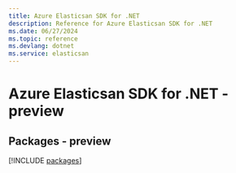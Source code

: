 ```yaml
---
title: Azure Elasticsan SDK for .NET
description: Reference for Azure Elasticsan SDK for .NET
ms.date: 06/27/2024
ms.topic: reference
ms.devlang: dotnet
ms.service: elasticsan
---
```

# Azure Elasticsan SDK for .NET - preview
## Packages - preview
[!INCLUDE [packages](elasticsan-index.md)]